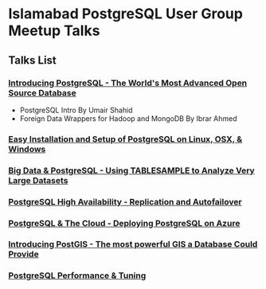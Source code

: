 # Islamabad PostgreSQL User Group Meetup Talks

## Talks List

### [Introducing PostgreSQL - The World's Most Advanced Open Source Database](https://www.meetup.com/Islamabad-PostgreSQL-User-Group/events/229935189/)
* PostgreSQL Intro By Umair Shahid
* Foreign Data Wrappers for Hadoop and MongoDB By Ibrar Ahmed

### [Easy Installation and Setup of PostgreSQL on Linux, OSX, & Windows](https://www.meetup.com/Islamabad-PostgreSQL-User-Group/events/230928737/)
### [Big Data & PostgreSQL - Using TABLESAMPLE to Analyze Very Large Datasets](https://www.meetup.com/Islamabad-PostgreSQL-User-Group/events/232613302/)
### [PostgreSQL High Availability - Replication and Autofailover](https://www.meetup.com/Islamabad-PostgreSQL-User-Group/events/233464928/)
### [PostgreSQL & The Cloud - Deploying PostgreSQL on Azure](https://www.meetup.com/Islamabad-PostgreSQL-User-Group/events/234172233/)
### [Introducing PostGIS - The most powerful GIS a Database Could Provide](https://www.meetup.com/Islamabad-PostgreSQL-User-Group/events/234860811/)
### [PostgreSQL Performance & Tuning](https://www.meetup.com/Islamabad-PostgreSQL-User-Group/events/236839127/)
